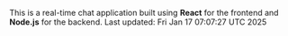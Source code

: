 This is a real-time chat application built using **React** for the frontend and **Node.js** for the backend.
Last updated: Fri Jan 17 07:07:27 UTC 2025
